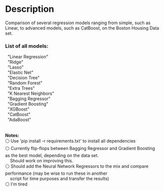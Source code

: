 <h1>Description</h1>
Comparison of several regression models ranging from simple, such as Linear, to advanced models, such as CatBoost, on the Boston Housing Data set.

<h3>List of all models:</h3>
&nbsp;&nbsp;"Linear Regression"<br />
&nbsp;&nbsp;"Ridge"<br />
&nbsp;&nbsp;"Lasso"<br />
&nbsp;&nbsp;"Elastic Net"<br />
&nbsp;&nbsp;"Decision Tree"<br />
&nbsp;&nbsp;"Random Forest"<br />
&nbsp;&nbsp;"Extra Trees"<br />
&nbsp;&nbsp;"K Nearest Neighbors"<br />
&nbsp;&nbsp;"Bagging Regressor"<br />
&nbsp;&nbsp;"Gradient Boosting"<br />
&nbsp;&nbsp;"XGBoost"<br />
&nbsp;&nbsp;"CatBoost"<br />
&nbsp;&nbsp;"AdaBoost"<br />
<br /><br />
<b>Notes:</b><br />
⚪ Use 'pip install -r requirements.txt' to install all dependencies<br />
⚪ Currently flip-flops between Bagging Regressor and Gradient Boosting as the best model, depending on the data set.
<br />&nbsp;&nbsp;&nbsp;&nbsp;Should work on improving this.<br />
⚪ Should add the Neural Network Regressors to the mix and compare performance (may be wise to run these in another
<br />&nbsp;&nbsp;&nbsp;&nbsp;script for time purposes and transfer the results)<br />
⚪ I'm tired<br />

